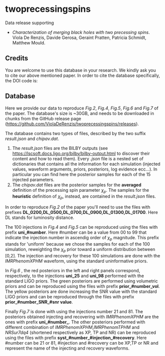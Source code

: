 # twoprecessingspins

Data release supporting 

- _Characterization of merging black holes with two precessing spins_. Viola De Renzis, Davide Gerosa, Geraint Pratten, Patricia Schmidt, Matthew Mould.

## Credits

You are welcome to use this database in your research. We kindly ask you to cite our above mentioned paper. In order to cite the database specifically, the DOI code is:


## Database

Here we provide our data to reproduce _Fig.2_, _Fig.4_, _Fig.5_, _Fig.6_ and _Fig.7_ of the paper.
The database's size is ~30GB, and needs to be downloaded in chunks from the GitHub release page (https://github.com/ViolaDeRenzis/twoprecessingspins/releases). 

The database contains two types of files, described by the two suffix _result.json_ and _chipav.dat_. 

1) The _result.json_ files are the BILBY outputs (see https://lscsoft.docs.ligo.org/bilby/bilby-output.html to discover their content and how to read them). Every _.json_ file is a nested set of dictionaries that contains all the information for each simulation (injected values, waveform arguments, priors, posteriors, log evidence ecc...). In particular you can find here the posterior samples for each of the 15 injected parameters.
2) The _chipav.dat_ files are the posterior samples for the **averaged** definition of the precessing spin parameter $\chi_{p}$. The samples for the  **heuristic** definition of $\chi_{p}$, instead, are contained in the _result.json_ files.

In order to reproduce _Fig.2_ of the paper you'll need to use the files with prefixes **DL_0200,DL_0500,DL_0700,DL_0900,DL_01300,DL_01700**. Here DL stands for luminosity distance.

The 100 injections in _Fig.4_ and _Fig.5_ can be reproduced using the files with prefix **uni_#number**. Here #number can be a value from 00 to 99 that indicate the injection number in ascendig order of $\chi_{p}$ magnitude. This prefix stands for 'uniform' because we chose the samples for each of the 100 simulation, reweighting the $\chi_{p}$ prior toward a uniform distribution between [0,2]. The injection and recovery for these 100 simulations are done with the _IMRPhenomXPHM_ waveform, using the standard uninformative priors. 

In _Fig.6_ , the red posteriors in the left and right panels correspond, respectively, to the injections **uni_25** and **uni_98** performed with the standard LIGO priors. The green posteriors are performed using volumetric priors and can be reproduced using the files with prefix **prior_#number_vol**. The yellow posteriors are done increasing the SNR value with the standard LIGO priors and can be reproduced through the files with prefix **prior_#number_SNR_#snr value**.

Finally _Fig.7_ is done with using the injections number 21 and 81. The posteriors obtained injecting and recovering with _IMRPhenomXPHM_ are the ones with prefix **uni_#number_**. The other posteriors performed with different combination of _IMRPhenomXPHM_,_IMRPhenomTPHM_ and _NRSur7dq4_ (shortened respectively as XP, TP and NR) can be reproduced using the files with prefix **syst_#number_#injection_#recovery**. Here #number can be 21 or 81, #injection and #recovery can be XP,TP or NR and represent the name of the injecting and recovery waveforms.





